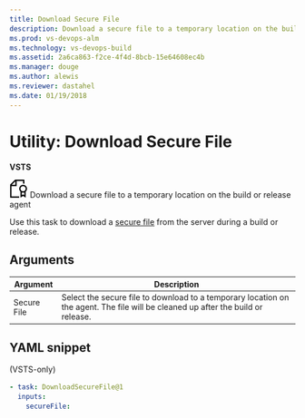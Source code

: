 ```yaml
---
title: Download Secure File
description: Download a secure file to a temporary location on the build or release agent
ms.prod: vs-devops-alm
ms.technology: vs-devops-build
ms.assetid: 2a6ca863-f2ce-4f4d-8bcb-15e64608ec4b
ms.manager: douge
ms.author: alewis
ms.reviewer: dastahel
ms.date: 01/19/2018
---
```

[//]: # (monikerRange: 'vsts')

# Utility: Download Secure File

**VSTS**

![](../utility/_img/secure-file.png) Download a secure file to a temporary location on the build or release agent

Use this task to download a [secure file](../../concepts/library/secure-files.md) from the server during a build or release.

## Arguments

| Argument | Description |
| -------- | ----------- |
| Secure File | Select the secure file to download to a temporary location on the agent. The file will be cleaned up after the build or release. |

[//]: # (::: moniker range="vsts")

## YAML snippet

(VSTS-only)

```YAML
- task: DownloadSecureFile@1
  inputs:
    secureFile:
```

[//]: # (::: moniker-end)
